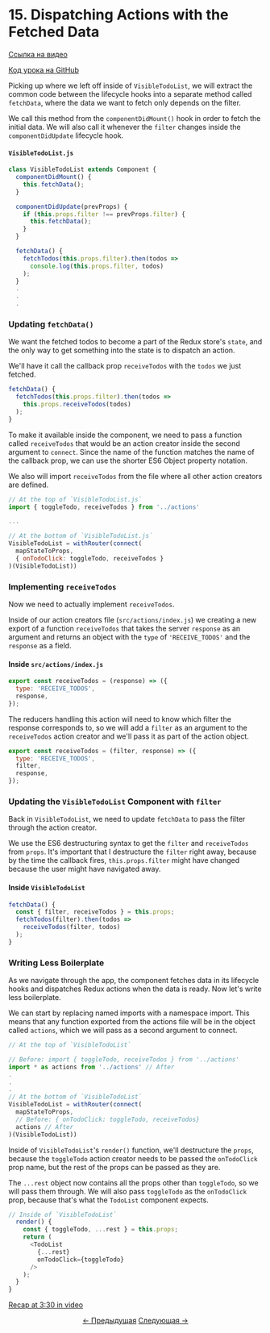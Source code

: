 # 15. Dispatching Actions with the Fetched Data
[Ссылка на видео](https://egghead.io/lessons/javascript-redux-dispatching-actions-with-the-fetched-data?series=building-react-applications-with-idiomatic-redux)

[Код урока на GitHub](https://github.com/gaearon/todos/tree/15-dispatching-actions-with-fetched-data)

Picking up where we left off inside of `VisibleTodoList`, we will extract the common code between the lifecycle hooks into a separate method called `fetchData`, where the data we want to fetch only depends on the filter.

We call this method from the `componentDidMount()` hook in order to fetch the initial data. We will also call it whenever the `filter` changes inside the `componentDidUpdate` lifecycle hook.

#### `VisibleTodoList.js`
```javascript
class VisibleTodoList extends Component {
  componentDidMount() {
    this.fetchData();
  }

  componentDidUpdate(prevProps) {
    if (this.props.filter !== prevProps.filter) {
      this.fetchData();
    }
  }

  fetchData() {
    fetchTodos(this.props.filter).then(todos =>
      console.log(this.props.filter, todos)
    );
  }
  .
  .
  .
```

### Updating `fetchData()`
We want the fetched todos to become a part of the Redux store's `state`, and the only way to get something into the state is to dispatch an action.

We'll have it call the callback prop `receiveTodos` with the `todos` we just fetched.

```javascript
fetchData() {
  fetchTodos(this.props.filter).then(todos =>
    this.props.receiveTodos(todos)
  );
}
```

To make it available inside the component, we need to pass a function called `receiveTodos` that would be an action creator inside the second argument to `connect`. Since the name of the function matches the name of the callback prop, we can use the shorter ES6 Object property notation.

We also will import `receiveTodos` from the file where all other action creators are defined.

```javascript
// At the top of `VisibleTodoList.js`
import { toggleTodo, receiveTodos } from '../actions'

...

// At the bottom of `VisibleTodoList.js`
VisibleTodoList = withRouter(connect(
  mapStateToProps,
  { onTodoClick: toggleTodo, receiveTodos }
)(VisibleTodoList))
```

### Implementing `receiveTodos`

Now we need to actually implement `receiveTodos`.

Inside of our action creators file (`src/actions/index.js`) we creating a new export of a function `receiveTodos` that takes the server `response` as an argument and returns an object with the `type` of `'RECEIVE_TODOS'` and the `response` as a field.

#### Inside `src/actions/index.js`
```javascript
export const receiveTodos = (response) => ({
  type: 'RECEIVE_TODOS',
  response,
});
```

The reducers handling this action will need to know which filter the response corresponds to, so we will add a `filter` as an argument to the `receiveTodos` action creator and we'll pass it as part of the action object.

```javascript
export const receiveTodos = (filter, response) => ({
  type: 'RECEIVE_TODOS',
  filter,
  response,
});
```

### Updating the `VisibleTodoList` Component with `filter`

Back in `VisibleTodoList`,  we need to update `fetchData` to pass the filter through the action creator.

We use the ES6 destructuring syntax to get the `filter` and `receiveTodos` from `props`. It's important that I destructure the `filter` right away, because by the time the callback fires, `this.props.filter` might have changed because the user might have navigated away.

#### Inside `VisibleTodoList`
```javascript
fetchData() {
  const { filter, receiveTodos } = this.props;
  fetchTodos(filter).then(todos =>
    receiveTodos(filter, todos)
  );
}
```

### Writing Less Boilerplate

As we navigate through the app, the component fetches data in its lifecycle hooks and dispatches Redux actions when the data is ready. Now let's write less boilerplate.

We can start by replacing named imports with a namespace import. This means that any function exported from the actions file will be in the object called `actions`, which we will pass as a second argument to connect.

```javascript
// At the top of `VisibleTodoList`

// Before: import { toggleTodo, receiveTodos } from '../actions'
import * as actions from '../actions' // After
.
.
.
// At the bottom of `VisibleTodoList`
VisibleTodoList = withRouter(connect(
  mapStateToProps,
  // Before: { onTodoClick: toggleTodo, receiveTodos}
  actions // After
)(VisibleTodoList))

```

Inside of `VisibleTodoList`'s `render()` function, we'll destructure the `props`, because the `toggleTodo` action creator needs to be passed the `onTodoClick` prop name, but the rest of the props can be passed as they are.

The `...rest` object now contains all the props other than `toggleTodo`, so we will pass them through. We will also pass `toggleTodo` as the `onTodoClick` prop, because that's what the `TodoList` component expects.

```javascript
// Inside of `VisibleTodoList`
  render() {
    const { toggleTodo, ...rest } = this.props;
    return (
      <TodoList
        {...rest}
        onTodoClick={toggleTodo}
      />
    );
  }
}
```

[Recap at 3:30 in video](https://egghead.io/lessons/javascript-redux-dispatching-actions-with-the-fetched-data?series=building-react-applications-with-idiomatic-redux)


<p align="center">
<a href="./14-Fetching_Data_on_Route_Change.md"><- Предыдущая</a>
<a href="./16-Wrapping_dispatch_to_Recognize_Promises.md">Следующая -></a>
</p>